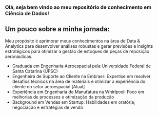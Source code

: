 ### Olá, seja bem vindo ao meu repositório de conhecimento em Ciência de Dados!
## Um pouco sobre a minha jornada:
Meu propósito é aprimorar meus conhecimentos na área de Data & Analytics para desenvolver análises robustas e gerar previsões e insights estratégicos para otimizar a gestão de estoques de peças de reposição aeronáuticas.

- Graduada em Engenharia Aeroespacial pela Universidade Federal de Santa Catarina (UFSC)
- Engenheira de Suporte ao Cliente na Embraer: Expertise em resolver desafios técnicos na área de materiais e otimizar a experiência do cliente no setor aeroespacial [Atual]
- Experiência em Engenharia de Manufatura na Whirlpool: Foco em melhorias de processos e otimização da produção
- Background em Vendas em Startup: Habilidades em oratória, negociação e estratégias de venda
